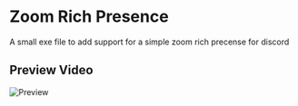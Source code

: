 # Zoom Rich Presence
A small exe file to add support for a simple zoom rich precense for discord

## Preview Video

![Preview](https://i.gyazo.com/6aa6e5ef713640d86dc479e6aa9f0848.gif)
